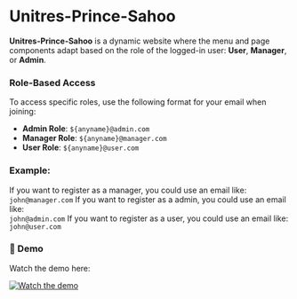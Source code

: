 # Unitres-Prince-Sahoo

**Unitres-Prince-Sahoo** is a dynamic website where the menu and page components adapt based on the role of the logged-in user: **User**, **Manager**, or **Admin**.

### Role-Based Access
To access specific roles, use the following format for your email when joining:  
- **Admin Role**: `${anyname}@admin.com`  
- **Manager Role**: `${anyname}@manager.com`  
- **User Role**: `${anyname}@user.com`

### Example:
If you want to register as a manager, you could use an email like:  
`john@manager.com`
If you want to register as a admin, you could use an email like:  
`john@admin.com`
If you want to register as a user, you could use an email like:  
`john@user.com`

### 🚀 Demo
Watch the demo here:

[![Watch the demo](https://img.youtube.com/vi/SxWAIKTT-Ec/0.jpg)](https://youtu.be/SxWAIKTT-Ec)



